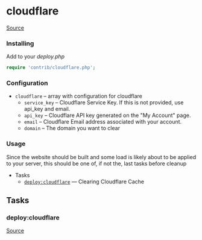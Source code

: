 <!-- DO NOT EDIT THIS FILE! -->
<!-- Instead edit contrib/cloudflare.php -->
<!-- Then run bin/docgen -->

# cloudflare

[Source](/contrib/cloudflare.php)


### Installing

Add to your _deploy.php_

```php
require 'contrib/cloudflare.php';
```

### Configuration

- `cloudflare` – array with configuration for cloudflare
    - `service_key` – Cloudflare Service Key. If this is not provided, use api_key and email.
    - `api_key` – Cloudflare API key generated on the "My Account" page.
    - `email` – Cloudflare Email address associated with your account.
    - `domain` – The domain you want to clear

### Usage

Since the website should be built and some load is likely about to be applied to your server, this should be one of,
if not the, last tasks before cleanup



* Tasks
  * [`deploy:cloudflare`](#deploycloudflare) — Clearing Cloudflare Cache


## Tasks
### deploy:cloudflare
[Source](/contrib/cloudflare.php#L28)



